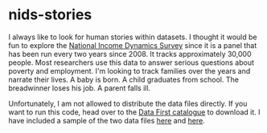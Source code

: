 # nids-stories
I always like to look for human stories within datasets. I thought it would be fun to explore the [National Income Dynamics Survey](http://nids.uct.ac.za) since it is a panel that has been run every two years since 2008. It tracks approximately 30,000 people. Most researchers use this data to answer serious questions about poverty and employment. I'm looking to track families over the years and narrate their lives. A baby is born. A child graduates from school. The breadwinner loses his job. A parent falls ill. 

Unfortunately, I am not allowed to distribute the data files directly. If you want to run this code, head over to the [Data First catalogue](datafirst.uct.ac.za/dataportal/index.php/catalog) to download it. I have included a sample of the two data files [here](https://github.com/adieyal/nids-stories/blob/master/sample-data/indderived-trimmed.csv) and [here](https://github.com/adieyal/nids-stories/blob/master/sample-data/roster-trimmed.csv).


